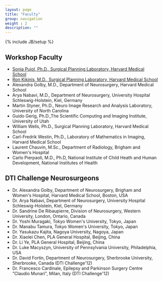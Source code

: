 ```yaml
---
layout: page
title: "Faculty"
group: navigation
weight : 2
description: ""
---
```

{% include JB/setup %}

## Workshop Faculty
* [Sonia Pujol, Ph.D., Surgical Planning Laboratory, Harvard Medical School](http://www.spl.harvard.edu/pages/People/spujol)
* [Ron Kikinis, M.D., Surgical Planning Laboratory,  Harvard Medical School](http://www.spl.harvard.edu/pages/People/kikinis)
* Alexandra Golby, M.D., Department of Neurosurgery, Harvard Medical School
* Arya Nabavi, M.D., Department of Neurosurgery, University Hospital Schleswig-Holstein, Kiel, Germany
* Martin Styner, Ph.D., Neuro Image Research and Analysis Laboratory, University of North Carolina
* Guido Gerig, Ph.D.,The Scientific Computing and Imaging Institute, University of Utah
* William Wells, Ph.D., Surgical Planning Laboratory, Harvard Medical School
* Carl-Fredrik Westin, Ph.D., Laboratory of Mathematics in Imaging, Harvard Medical School
* Laurent Chauvin, M.Sc., Department of Radiology, Brigham and Women's Hospital
* Carlo Pierpaoli, M.D., Ph.D, National Institute of Child Heath and Human Development, National Institutes of Health


## DTI Challenge Neurosurgeons 
* Dr. Alexandra Golby, Department of Neurosurgery, Brigham and Women's Hospital, Harvard Medical School, Boston, USA 
* Dr. Arya Nabavi,  Department of Neurosurgery, University Hospital Schleswig-Holstein, Kiel, Germany
* Dr. Sandrine De Ribaupierre, Division of Neurosurgery, Western University, London, Ontario, Canada
* Dr. Yoshi Muragaki, Tokyo Women's University, Tokyo, Japan
* Dr. Manabu Tamura, Tokyo Women's University, Tokyo, Japan
* Dr. Yasukazu Kajita, Nagoya University, Nagoya, Japan
* Dr. Xiaolei Chen, PLA General Hospital, Beijing, China
* Dr. Li Ye, PLA General Hospital, Beijing, China
* Dr. Luke Macyszyn, University of Pennsylvania University, Philadelphia, USA
* Dr. David Fortin, Department of Neurosurgery, Sherbrooke University, Sherbrooke, Canada (DTI Challenge'12)
* Dr. Francesco Cardinale, Epilepsy and Parkinson Surgery Centre "Claudio Munari", Milan, Italy (DTI Challenge'12)


